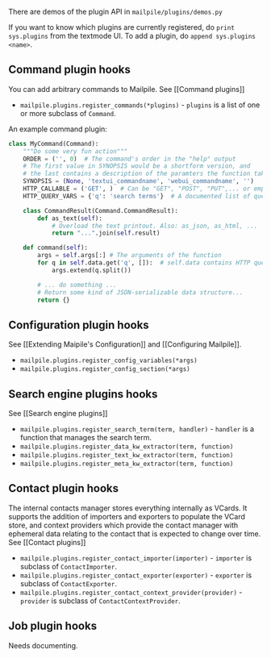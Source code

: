 There are demos of the plugin API in `mailpile/plugins/demos.py`

If you want to know which plugins are currently registered, do `print sys.plugins` from the textmode UI. To add a plugin, do `append sys.plugins <name>`.

## Command plugin hooks
You can add arbitrary commands to Mailpile. See [[Command plugins]]

* `mailpile.plugins.register_commands(*plugins)` - `plugins` is a list of one or more subclass of `Command`.

An example command plugin:
```python
class MyCommand(Command):
    """Do some very fun action"""
    ORDER = ('', 0)  # The command's order in the "help" output
    # The first value in SYNOPSIS would be a shortform version, and 
    # the last contains a description of the paramters the function takes.
    SYNOPSIS = (None, 'textui_commandname', 'webui_commandname', '')
    HTTP_CALLABLE = ('GET', )  # Can be "GET", "POST", "PUT",... or empty for no HTTP interaction
    HTTP_QUERY_VARS = {'q': 'search terms'}  # A documented list of query variables taken

    class CommandResult(Command.CommandResult):
        def as_text(self):
            # Overload the text printout. Also: as_json, as_html, ...
            return "...".join(self.result)

    def command(self):
        args = self.args[:] # The arguments of the function
        for q in self.data.get('q', []):  # self.data contains HTTP query args
            args.extend(q.split())

        # ... do something ...
        # Return some kind of JSON-serializable data structure...
        return {}
```

## Configuration plugin hooks
See [[Extending Maipile's Configuration]] and [[Configuring Mailpile]].

* `mailpile.plugins.register_config_variables(*args)`
* `mailpile.plugins.register_config_section(*args)`

## Search engine plugins hooks
See [[Search engine plugins]]

* `mailpile.plugins.register_search_term(term, handler)` - `handler` is a function that manages the search term.
* `mailpile.plugins.register_data_kw_extractor(term, function)`
* `mailpile.plugins.register_text_kw_extractor(term, function)`
* `mailpile.plugins.register_meta_kw_extractor(term, function)`

## Contact plugin hooks
The internal contacts manager stores everything internally as VCards. It supports the addition of importers and exporters to populate the VCard store, and context providers which provide the contact manager with ephemeral data relating to the contact that is expected to change over time. See [[Contact plugins]]

* `mailpile.plugins.register_contact_importer(importer)` - `importer` is subclass of `ContactImporter`.
* `mailpile.plugins.register_contact_exporter(exporter)` - `exporter` is subclass of `ContactExporter`.
* `mailpile.plugins.register_contact_context_provider(provider)` - `provider` is subclass of `ContactContextProvider`.

## Job plugin hooks

Needs documenting.